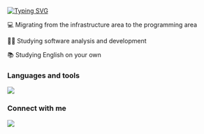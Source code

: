 

[![Typing SVG](https://readme-typing-svg.herokuapp.com?font=Fira+Code&pause=1000&width=435&lines=Hello!+My+name+is+Lucas+%F0%9F%96%96)](https://git.io/typing-svg)


💻 Migrating from the infrastructure area to the programming area 

🧑‍🎓 Studying software analysis and development 

📚 Studying English on your own 
 
</div>

<div>
  <h3 >Languages and tools </h3>
  <a href="https://skillicons.dev"> <img src="https://skillicons.dev/icons?i=html,css,js,git,github,linux,nodejs,react,mysql,sqlserver,postgres,postman"/></a>
</div>

<div>
 <h3 > Connect with me </h3>
  <a href="https://www.linkedin.com/in/lucas-vicente-564244174/" tang="_blank"> <img src = "https://img.shields.io/badge/LinkedIn-0077B5?style=for-the-badge&logo=linkedin&logoColor=white" tang="_blank" </img>  </a>
 
 </div>

